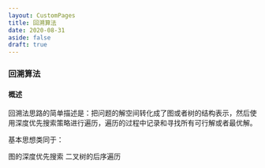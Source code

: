 ```yaml
---
layout: CustomPages
title: 回溯算法
date: 2020-08-31
aside: false
draft: true
---
```


### 回溯算法

#### 概述

回溯法思路的简单描述是：把问题的解空间转化成了图或者树的结构表示，然后使用深度优先搜索策略进行遍历，遍历的过程中记录和寻找所有可行解或者最优解。

基本思想类同于：

图的深度优先搜索
二叉树的后序遍历
